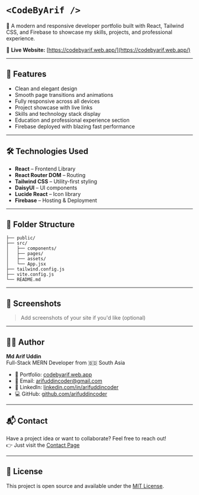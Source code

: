 # `<CodeByArif />`

🚀 A modern and responsive developer portfolio built with React, Tailwind CSS, and Firebase to showcase my skills, projects, and professional experience.

🔗 **Live Website:** [https://codebyarif.web.app/](https://codebyarif.web.app/)

---

## 📌 Features

- Clean and elegant design
- Smooth page transitions and animations
- Fully responsive across all devices
- Project showcase with live links
- Skills and technology stack display
- Education and professional experience section
- Firebase deployed with blazing fast performance

---

## 🛠️ Technologies Used

- **React** – Frontend Library
- **React Router DOM** – Routing
- **Tailwind CSS** – Utility-first styling
- **DaisyUI** – UI components
- **Lucide React** – Icon library
- **Firebase** – Hosting & Deployment

---

## 📁 Folder Structure

```
├── public/
├── src/
│   ├── components/
│   ├── pages/
│   ├── assets/
│   └── App.jsx
├── tailwind.config.js
├── vite.config.js
└── README.md
```

---

## 📸 Screenshots

> Add screenshots of your site if you'd like (optional)

---

## 🧑‍💻 Author

**Md Arif Uddin**  
Full-Stack MERN Developer from 🇧🇩 South Asia

- 🔗 Portfolio: [codebyarif.web.app](https://codebyarif.web.app/)
- 📧 Email: arifuddincoder@gmail.com
- 💼 LinkedIn: [linkedin.com/in/arifuddincoder](https://www.linkedin.com/in/arifuddincoder/)
- 💻 GitHub: [github.com/arifuddincoder](https://github.com/arifuddincoder)

---

## 📬 Contact

Have a project idea or want to collaborate? Feel free to reach out!  
👉 Just visit the [Contact Page](https://codebyarif.web.app/contact)

---

## 📝 License

This project is open source and available under the [MIT License](LICENSE).
